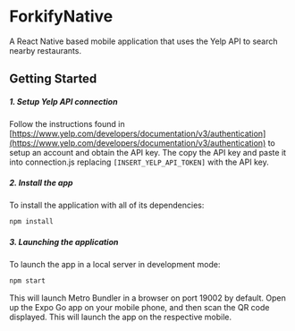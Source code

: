 # ForkifyNative
A React Native based mobile application that uses the Yelp API to search nearby restaurants. 

## Getting Started

##### 1. Setup Yelp API connection
Follow the instructions found in [https://www.yelp.com/developers/documentation/v3/authentication](https://www.yelp.com/developers/documentation/v3/authentication) to setup an account and obtain the API key. The copy the API key and paste it into connection.js replacing `[INSERT_YELP_API_TOKEN]` with the API key.

##### 2. Install the app
To install the application with all of its dependencies:
```sh
npm install
```

##### 3. Launching the application
To launch the app in a local server in development mode:
```sh
npm start
```
This will launch Metro Bundler in a browser on port 19002 by default. Open up the Expo Go app on your mobile phone, and then scan the QR code displayed. This will launch the app on the respective mobile.